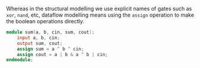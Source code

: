 Whereas in the structural modelling we use explicit names of gates such as `xor`, `nand`, etc, dataflow modelling means using the `assign` operation to make the boolean operations directly. 

```verilog
module sum(a, b, cin, sum, cout); 
	input a, b, cin; 
	output sum, cout; 
	assign sum = a ^ b ^ cin;
	assign cout = a | b & a ^ b | cin;
endmodule;
```

